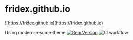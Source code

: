 # fridex.github.io

![https://fridex.github.io](https://fridex.github.io)

Using modern-resume-theme [![Gem Version](https://badge.fury.io/rb/modern-resume-theme.svg)](https://badge.fury.io/rb/modern-resume-theme) ![CI workflow](https://github.com/sproogen/modern-resume-theme/workflows/CI%20workflow/badge.svg?branch=master)
